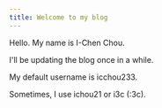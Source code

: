 ```yaml
---
title: Welcome to my blog
---
```


Hello. My name is I-Chen Chou.

I'll be updating the blog once in a while.

My default username is icchou233.

Sometimes, I use ichou21 or i3c (:3c).
